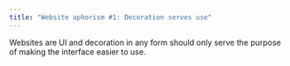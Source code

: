 ```yaml
---
title: "Website aphorism #1: Decoration serves use"
---
```


Websites are UI and decoration in any form should only serve the purpose of making the interface easier to use.